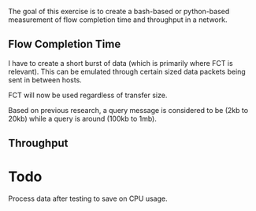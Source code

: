 The goal of this exercise is to create a bash-based or python-based measurement of flow completion time and throughput in a network.

## Flow Completion Time
I have to create a short burst of data (which is primarily where FCT is relevant). This can be emulated through certain sized data packets being sent in between hosts.

FCT will now be used regardless of transfer size.

Based on previous research, a query message is considered to be (2kb to 20kb) while a query is around (100kb to 1mb).

## Throughput


# Todo
Process data after testing to save on CPU usage.
